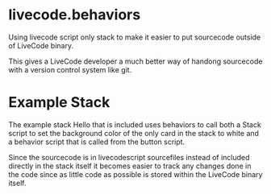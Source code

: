 # livecode.behaviors
Using livecode script only stack to make it easier to put sourcecode outside of LiveCode binary.

This gives a LiveCode developer a much better way of handong sourcecode with a version control system like git.

# Example Stack

The example stack Hello that is included uses behaviors to call both a Stack script to set the background color of the only card in the stack to white and a behavior script that is called from the button script.

Since the sourcecode is in livecodescript sourcefiles instead of included directly in the stack itself it becomes easier to track any changes done in the code since as little code as possible is stored within the LiveCode binary itself.
